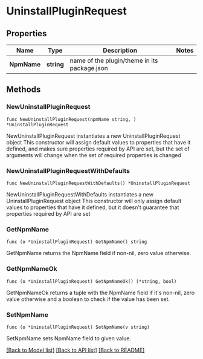 # UninstallPluginRequest

## Properties

Name | Type | Description | Notes
------------ | ------------- | ------------- | -------------
**NpmName** | **string** | name of the plugin/theme in its package.json | 

## Methods

### NewUninstallPluginRequest

`func NewUninstallPluginRequest(npmName string, ) *UninstallPluginRequest`

NewUninstallPluginRequest instantiates a new UninstallPluginRequest object
This constructor will assign default values to properties that have it defined,
and makes sure properties required by API are set, but the set of arguments
will change when the set of required properties is changed

### NewUninstallPluginRequestWithDefaults

`func NewUninstallPluginRequestWithDefaults() *UninstallPluginRequest`

NewUninstallPluginRequestWithDefaults instantiates a new UninstallPluginRequest object
This constructor will only assign default values to properties that have it defined,
but it doesn't guarantee that properties required by API are set

### GetNpmName

`func (o *UninstallPluginRequest) GetNpmName() string`

GetNpmName returns the NpmName field if non-nil, zero value otherwise.

### GetNpmNameOk

`func (o *UninstallPluginRequest) GetNpmNameOk() (*string, bool)`

GetNpmNameOk returns a tuple with the NpmName field if it's non-nil, zero value otherwise
and a boolean to check if the value has been set.

### SetNpmName

`func (o *UninstallPluginRequest) SetNpmName(v string)`

SetNpmName sets NpmName field to given value.



[[Back to Model list]](../README.md#documentation-for-models) [[Back to API list]](../README.md#documentation-for-api-endpoints) [[Back to README]](../README.md)


